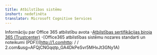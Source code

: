 ```yaml
---
title: Atbilstības sistēmu
inshort: nedefinēta
translator: Microsoft Cognitive Services
---
```


Informāciju par Office 365 atbilstību avota
-[Atbilstības sertifikācijas biroja 365 (Trustcenter)](https://products.office.com/en-us/business/office-365-trust-center-compliance-certifications)
-[Office365 atbilstības sistēmu nozares standarti un noteikumi (PDF)](http://1.comhttp: / / 2.com&usg=AFQjCNGqqtp_GA4DkPeSvr5MHxJt3GNy1A)

